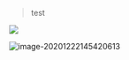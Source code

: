 > test

![](assets/003/20201222-334b526a.png)  

![image-20201222145420613](C:%5CUsers%5Chr%5CAppData%5CRoaming%5CTypora%5Ctypora-user-images%5Cimage-20201222145420613.png)